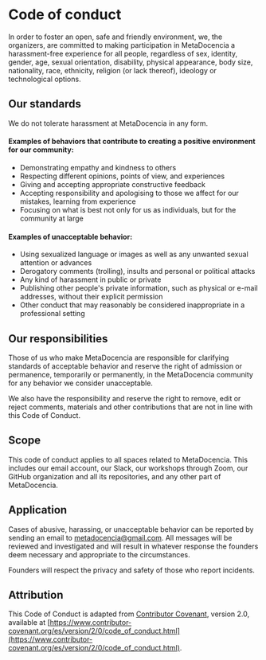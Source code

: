 # Code of conduct

In order to foster an open, safe and friendly environment, we, the organizers, are committed to making participation in MetaDocencia a harassment-free experience for all people, regardless of sex, identity, gender, age, sexual orientation, disability, physical appearance, body size, nationality, race, ethnicity, religion (or lack thereof), ideology or technological options. 

## Our standards

We do not tolerate harassment at MetaDocencia in any form. 

#### Examples of behaviors that contribute to creating a positive environment for our community:

* Demonstrating empathy and kindness to others
* Respecting different opinions, points of view, and experiences
* Giving and accepting appropriate constructive feedback
* Accepting responsibility and apologising to those we affect for our mistakes, learning from experience
* Focusing on what is best not only for us as individuals, but for the community at large

#### Examples of unacceptable behavior:

* Using sexualized language or images as well as any unwanted sexual attention or advances
* Derogatory comments (trolling), insults and personal or political attacks
* Any kind of harassment in public or private
* Publishing other people's private information, such as physical or e-mail addresses, without their explicit permission
* Other conduct that may reasonably be considered inappropriate in a professional setting

## Our responsibilities

Those of us who make MetaDocencia are responsible for clarifying standards of acceptable behavior and reserve the right of admission or permanence, temporarily or permanently, in the MetaDocencia community for any behavior we consider unacceptable.

We also have the responsibility and reserve the right to remove, edit or reject comments, materials and other contributions that are not in line with this Code of Conduct. 

## Scope

This code of conduct applies to all spaces related to MetaDocencia. This includes our email account, our Slack, our workshops through Zoom, our GitHub organization and all its repositories, and any other part of MetaDocencia.

## Application

Cases of abusive, harassing, or unacceptable behavior can be reported by sending an email to [metadocencia@gmail.com](mailto:metadocencia@gmail.com). All messages will be reviewed and investigated and will result in whatever response the founders deem necessary and appropriate to the circumstances. 

Founders will respect the privacy and safety of those who report incidents.

## Attribution

This Code of Conduct is adapted from [Contributor Covenant](https://www.contributor-covenant.org), version 2.0,
available at [https://www.contributor-covenant.org/es/version/2/0/code_of_conduct.html](https://www.contributor-covenant.org/es/version/2/0/code_of_conduct.html).



